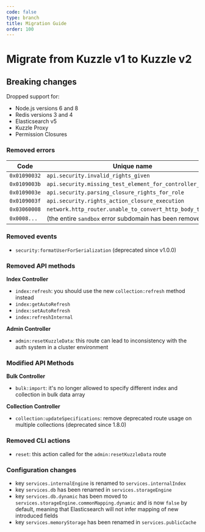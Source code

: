 ```yaml
---
code: false
type: branch
title: Migration Guide
order: 100
---
```


# Migrate from Kuzzle v1 to Kuzzle v2

## Breaking changes

Dropped support for:
  - Node.js versions 6 and 8
  - Redis versions 3 and 4
  - Elasticsearch v5 
  - Kuzzle Proxy 
  - Permission Closures

### Removed errors

| Code | Unique name |
|------|-------------|
| `0x01090032` | `api.security.invalid_rights_given` |
| `0x0109003b` | `api.security.missing_test_element_for_controller_action` |
| `0x0109003e` | `api.security.parsing_closure_rights_for_role` |
| `0x0109003f` | `api.security.rights_action_closure_execution` |
| `0x03060008` | `network.http_router.unable_to_convert_http_body_to_json` |
| `0x0008...` | (the entire `sandbox` error subdomain has been removed) |

### Removed events

  - `security:formatUserForSerialization` (deprecated since v1.0.0)

### Removed API methods

**Index Controller**

  - `index:refresh`: you should use the new `collection:refresh` method instead
  - `index:getAutoRefresh`
  - `index:setAutoRefresh`
  - `index:refreshInternal`

**Admin Controller**

  - `admin:resetKuzzleData`: this route can lead to inconsistency with the auth system in a cluster environment

### Modified API Methods

**Bulk Controller**

  - `bulk:import`: it's no longer allowed to specify different index and collection in bulk data array

**Collection Controller**

  - `collection:updateSpecifications`: remove deprecated route usage on multiple collections (deprecated since 1.8.0)

### Removed CLI actions

  - `reset`: this action called for the `admin:resetKuzzleData` route

### Configuration changes

  - key `services.internalEngine` is renamed to `services.internalIndex`
  - key `services.db` has been renamed in `services.storageEngine`
  - key `services.db.dynamic` has been moved to `services.storageEngine.commonMapping.dynamic` and is now `false` by default, meaning that Elasticsearch will not infer mapping of new introduced fields
  - key `services.memoryStorage` has been renamed in `services.publicCache`
